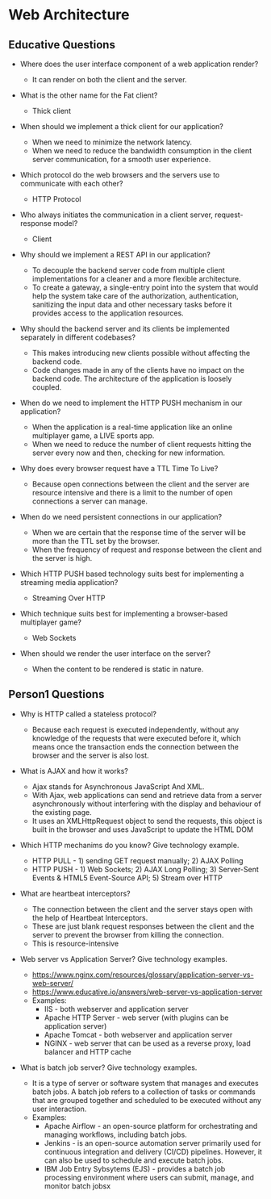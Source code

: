 # Web Architecture

## Educative Questions

* Where does the user interface component of a web application render?
	* It can render on both the client and the server.

* What is the other name for the Fat client?
	* Thick client

* When should we implement a thick client for our application?

	* When we need to minimize the network latency.
	* When we need to reduce the bandwidth consumption in the client server communication, for a smooth user experience.

* Which protocol do the web browsers and the servers use to communicate with each other?
	* HTTP Protocol

* Who always initiates the communication in a client server, request-response model?
	* Client

* Why should we implement a REST API in our application?
	* To decouple the backend server code from multiple client implementations for a cleaner and a more flexible architecture.
	* To create a gateway, a single-entry point into the system that would help the system take care of the authorization, authentication, sanitizing the input data and other necessary tasks before it provides access to the application resources.

* Why should the backend server and its clients be implemented separately in different codebases?
	* This makes introducing new clients possible without affecting the backend code.
	* Code changes made in any of the clients have no impact on the backend code. The architecture of the application is loosely coupled.

* When do we need to implement the HTTP PUSH mechanism in our application?
	* When the application is a real-time application like an online multiplayer game, a LIVE sports app.
	* When we need to reduce the number of client requests hitting the server every now and then, checking for new information.

* Why does every browser request have a TTL Time To Live?
	* Because open connections between the client and the server are resource intensive and there is a limit to the number of open connections a server can manage.

* When do we need persistent connections in our application?
	* When we are certain that the response time of the server will be more than the TTL set by the browser.
	* When the frequency of request and response between the client and the server is high.

* Which HTTP PUSH based technology suits best for implementing a streaming media application?
	* Streaming Over HTTP

* Which technique suits best for implementing a browser-based multiplayer game?
	* Web Sockets

* When should we render the user interface on the server?
	* When the content to be rendered is static in nature.

## Person1 Questions

* Why is HTTP called a stateless protocol?
	* Because each request is executed independently, without any knowledge of the requests that were executed before it, which means once the transaction ends the connection between the browser and the server is also lost.

* What is AJAX and how it works? 
	* Ajax stands for Asynchronous JavaScript And XML.
	* With Ajax, web applications can send and retrieve data from a server asynchronously without interfering with the display and behaviour of the existing page.
	* It uses an XMLHttpRequest object to send the requests, this object is built in the browser and uses JavaScript to update the HTML DOM

* Which HTTP mechanims do you know? Give technology example.
	* HTTP PULL - 1) sending GET request manually; 2) AJAX Polling
	* HTTP PUSH - 1) Web Sockets; 2) AJAX Long Polling; 3) Server-Sent Events & HTML5 Event-Source API; 5) Stream over HTTP

* What are heartbeat interceptors?
	* The connection between the client and the server stays open with the help of Heartbeat Interceptors.
	* These are just blank request responses between the client and the server to prevent the browser from killing the connection.
	* This is resource-intensive

* Web server vs Application Server? Give technology examples.
	* https://www.nginx.com/resources/glossary/application-server-vs-web-server/
	* https://www.educative.io/answers/web-server-vs-application-server
	* Examples: 
		* IIS - both webserver and application server
		* Apache HTTP Server - web server (with plugins can be application server)
		* Apache Tomcat - both webserver and application server
		* NGINX - web server that can be used as a reverse proxy, load balancer and HTTP cache

* What is batch job server? Give technology examples.
	* It is a type of server or software system that manages and executes batch jobs. A batch job refers to a collection of tasks or commands that are grouped together and scheduled to be executed without any user interaction.
	* Examples:
		* Apache Airflow - an open-source platform for orchestrating and managing workflows, including batch jobs.
		* Jenkins -  is an open-source automation server primarily used for continuous integration and delivery (CI/CD) pipelines. However, it can also be used to schedule and execute batch jobs.
		* IBM Job Entry Sybsytems (EJS) - provides a batch job processing environment where users can submit, manage, and monitor batch jobsx